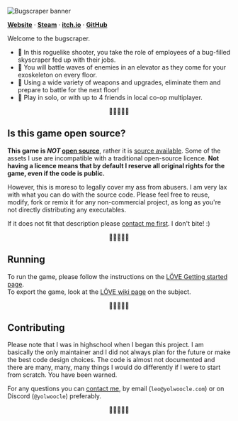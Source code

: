 <!-- **NOTE:** if you are just here to obtain a free copy of the game, fair enough, but please consider supporting me by [buying the game](https://bugscraper.net) when you can, or at least sharing the game with other people. Thanks! 🙂
<br> -->

![Bugscraper banner](_readme/banner.png)

[**Website**](https://bugscraper.net) ·
[**Steam**](https://s.team/a/2957130) ·
[**itch.io**](https://yolwoocle.itch.io/bugscraper) ·
[**GitHub**](https://github.com/yolwoocle/bugscraper)

Welcome to the bugscraper.

* 🐜 In this roguelike shooter, you take the role of employees of a bug-filled skyscraper fed up with their jobs.  
* 🐛 You will battle waves of enemies in an elevator as they come for your exoskeleton on every floor.  
* 🐝 Using a wide variety of weapons and upgrades, eliminate them and prepare to battle for the next floor!  
* 🐞 Play in solo, or with up to 4 friends in local co-op multiplayer. 

<div align="center">
  🐞🐞🐞🐞🐞
</div>  


## Is this game open source?
**This game is _NOT_ [open source](https://en.wikipedia.org/wiki/Open-source_software)**, rather it is [source available](https://en.wikipedia.org/wiki/Source-available_software). Some of the assets I use are incompatible with a traditional open-source licence. **Not having a licence means that by default I reserve all original rights for the game, even if the code is public.**  

However, this is moreso to legally cover my ass from abusers. I am very lax with what you can do with the source code. Please feel free to reuse, modify, fork or remix it for any non-commercial project, as long as you're not directly distributing any executables.

If it does not fit that description please [contact me first](https://yolwoocle.com/about). I don't bite! :)

<div align="center">
  🐛🐛🐛🐛🐛
</div>  

## Running
To run the game, please follow the instructions on the [LÖVE Getting started page](https://love2d.org/wiki/Getting_Started).   
To export the game, look at the [LÖVE wiki page](https://love2d.org/wiki/Game_Distribution) on the subject.

<div align="center">
  🐜🐜🐜🐜🐜
</div>  

## Contributing

Please note that I was in highschool when I began this project. I am basically the only maintainer and I did not always plan for the future or make the best code design choices. The code is almost not documented and there are many, many, many things I would do differently if I were to start from scratch. You have been warned. 

For any questions you can [contact me](https://yolwoocle.com/about), by email (`leo@yolwoocle.com`) or on Discord (`@yolwoocle`) preferably.

<div align="center">
  🐝🐝🐝🐝🐝
</div>  
